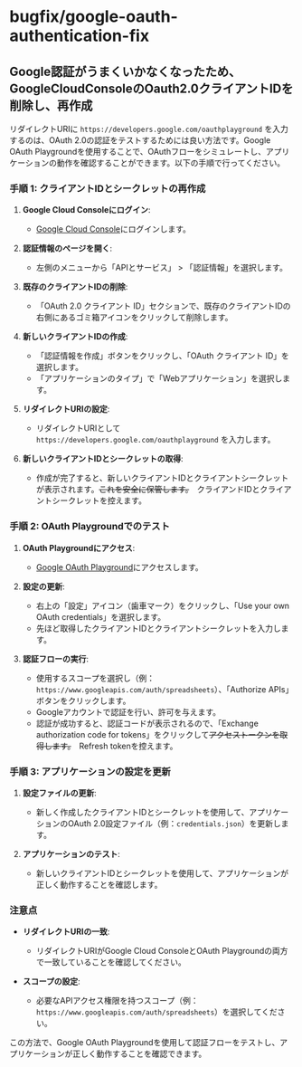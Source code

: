 # bugfix/google-oauth-authentication-fix
## Google認証がうまくいかなくなったため、GoogleCloudConsoleのOauth2.0クライアントIDを削除し、再作成

リダイレクトURIに `https://developers.google.com/oauthplayground` を入力するのは、OAuth 2.0の認証をテストするためには良い方法です。Google OAuth Playgroundを使用することで、OAuthフローをシミュレートし、アプリケーションの動作を確認することができます。以下の手順で行ってください。

### 手順 1: クライアントIDとシークレットの再作成

1. **Google Cloud Consoleにログイン**:
   - [Google Cloud Console](https://console.cloud.google.com/apis/credentials?hl=ja&project=silent-sweep-429801-a5)にログインします。

2. **認証情報のページを開く**:
   - 左側のメニューから「APIとサービス」 > 「認証情報」を選択します。

3. **既存のクライアントIDの削除**:
   - 「OAuth 2.0 クライアント ID」セクションで、既存のクライアントIDの右側にあるゴミ箱アイコンをクリックして削除します。

4. **新しいクライアントIDの作成**:
   - 「認証情報を作成」ボタンをクリックし、「OAuth クライアント ID」を選択します。
   - 「アプリケーションのタイプ」で「Webアプリケーション」を選択します。

5. **リダイレクトURIの設定**:
   - リダイレクトURIとして `https://developers.google.com/oauthplayground` を入力します。

6. **新しいクライアントIDとシークレットの取得**:
   - 作成が完了すると、新しいクライアントIDとクライアントシークレットが表示されます。~~これを安全に保管します。~~　クライアンドIDとクライアントシークレットを控えます。

### 手順 2: OAuth Playgroundでのテスト

1. **OAuth Playgroundにアクセス**:
   - [Google OAuth Playground](https://developers.google.com/oauthplayground)にアクセスします。

2. **設定の更新**:
   - 右上の「設定」アイコン（歯車マーク）をクリックし、「Use your own OAuth credentials」を選択します。
   - 先ほど取得したクライアントIDとクライアントシークレットを入力します。

3. **認証フローの実行**:
   - 使用するスコープを選択し（例：`https://www.googleapis.com/auth/spreadsheets`）、「Authorize APIs」ボタンをクリックします。
   - Googleアカウントで認証を行い、許可を与えます。
   - 認証が成功すると、認証コードが表示されるので、「Exchange authorization code for tokens」をクリックして~~アクセストークンを取得します。~~　Refresh tokenを控えます。

### 手順 3: アプリケーションの設定を更新

1. **設定ファイルの更新**:
   - 新しく作成したクライアントIDとシークレットを使用して、アプリケーションのOAuth 2.0設定ファイル（例：`credentials.json`）を更新します。

2. **アプリケーションのテスト**:
   - 新しいクライアントIDとシークレットを使用して、アプリケーションが正しく動作することを確認します。

### 注意点

- **リダイレクトURIの一致**:
  - リダイレクトURIがGoogle Cloud ConsoleとOAuth Playgroundの両方で一致していることを確認してください。

- **スコープの設定**:
  - 必要なAPIアクセス権限を持つスコープ（例：`https://www.googleapis.com/auth/spreadsheets`）を選択してください。

この方法で、Google OAuth Playgroundを使用して認証フローをテストし、アプリケーションが正しく動作することを確認できます。
